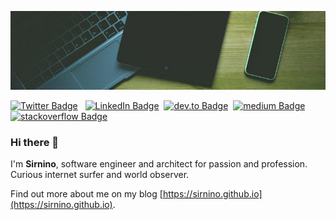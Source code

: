 [![Sirnino's GitHub Banner](./assets/background.jpg)](https://sirnino.github.io)

[![Twitter Badge](https://img.shields.io/badge/Twitter-Profile-informational?style=for-the-badge&logo=twitter&logoColor=white&color=1CA2F1)](https://twitter.com/AntoninoSirchia) &nbsp;
[![LinkedIn Badge](https://img.shields.io/badge/LinkedIn-Profile-informational?style=for-the-badge&logo=linkedin&logoColor=white&color=0D76A8)](https://www.linkedin.com/in/antonino-sirchia-15009062/)&nbsp;
[![dev.to Badge](https://img.shields.io/badge/dev.to-profile-black?&style=for-the-badge&logo=dev-dot-to&logoColor=white)](https://dev.to/sirnino)&nbsp;
[![medium Badge](https://img.shields.io/badge/medium-profile-black?&style=for-the-badge&logo=medium&logoColor=white)](https://medium.com/@sirnino) &nbsp;
[![stackoverflow Badge](https://stackoverflow.com/users/flair/4442344.png?theme=default)](https://stackoverflow.com/users/4442344/sirnino) &nbsp;

### Hi there 👋

I'm **Sirnino**, software engineer and architect for passion and profession. Curious internet surfer and world observer.

Find out more about me on my blog [https://sirnino.github.io](https://sirnino.github.io).

<!--
**sirnino/sirnino** is a ✨ _special_ ✨ repository because its `README.md` (this file) appears on your GitHub profile.

Here are some ideas to get you started:

- 🔭 I’m currently working on ...
- 🌱 I’m currently learning ...
- 👯 I’m looking to collaborate on ...
- 🤔 I’m looking for help with ...
- 💬 Ask me about ...
- 📫 How to reach me: ...
- 😄 Pronouns: ...
- ⚡ Fun fact: ...
-->

